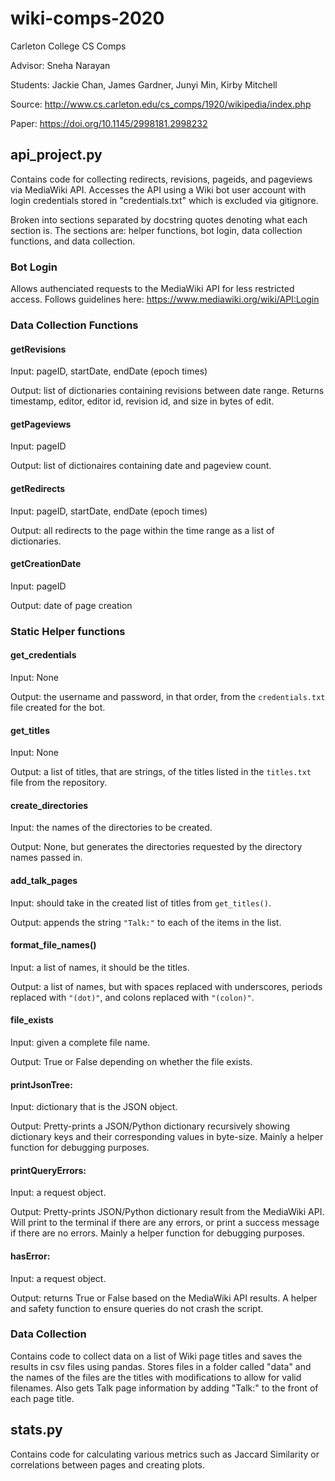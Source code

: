 # wiki-comps-2020
Carleton College CS Comps

Advisor: Sneha Narayan

Students: Jackie Chan, James Gardner, Junyi Min, Kirby Mitchell

Source: http://www.cs.carleton.edu/cs_comps/1920/wikipedia/index.php

Paper: https://doi.org/10.1145/2998181.2998232

## api_project.py
Contains code for collecting redirects, revisions, pageids, and pageviews via MediaWiki API. Accesses the API using a Wiki bot user account with login credentials stored in "credentials.txt" which is excluded via gitignore.

Broken into sections separated by docstring quotes denoting what each section is. The sections are: helper functions, bot login, data collection functions, and data collection.

### Bot Login
Allows authenciated requests to the MediaWiki API for less restricted access. Follows guidelines here: https://www.mediawiki.org/wiki/API:Login

### Data Collection Functions

#### getRevisions
Input: pageID, startDate, endDate (epoch times)

Output: list of dictionaries containing revisions between date range. Returns timestamp, editor, editor id, revision id, and size in bytes of edit.

#### getPageviews
Input: pageID

Output: list of dictionaires containing date and pageview count.

#### getRedirects
Input: pageID, startDate, endDate (epoch times)

Output: all redirects to the page within the time range as a list of dictionaries.

#### getCreationDate
Input: pageID

Output: date of page creation

### Static Helper functions

#### get_credentials
Input: None

Output: the username and password, in that order, from the `credentials.txt` file created for the bot.

#### get_titles
Input: None

Output: a list of titles, that are strings, of the titles listed in the `titles.txt` file from the repository.

#### create_directories
Input: the names of the directories to be created.

Output: None, but generates the directories requested by the directory names passed in.

#### add_talk_pages
Input: should take in the created list of titles from `get_titles()`.

Output: appends the string `"Talk:"` to each of the items in the list.

#### format_file_names()
Input: a list of names, it should be the titles.

Output: a list of names, but with spaces replaced with underscores, periods replaced with `"(dot)"`, and colons replaced with `"(colon)"`.

#### file_exists
Input: given a complete file name.

Output: True or False depending on whether the file exists.

#### printJsonTree:
Input: dictionary that is the JSON object.

Output: Pretty-prints a JSON/Python dictionary recursively showing dictionary keys and their corresponding values in byte-size. Mainly a helper function for debugging purposes.

#### printQueryErrors:
Input: a request object.

Output: Pretty-prints JSON/Python dictionary result from the MediaWiki API. Will print to the terminal if there are any errors, or print a success message if there are no errors. Mainly a helper function for debugging purposes.

#### hasError:
Input: a request object.

Output: returns True or False based on the MediaWiki API results. A helper and safety function to ensure queries do not crash the script.

### Data Collection
Contains code to collect data on a list of Wiki page titles and saves the results in csv files using pandas. Stores files in a folder called "data" and the names of the files are the titles with modifications to allow for valid filenames. Also gets Talk page information by adding "Talk:" to the front of each page title.

## stats.py
Contains code for calculating various metrics such as Jaccard Similarity or correlations between pages and creating plots.
